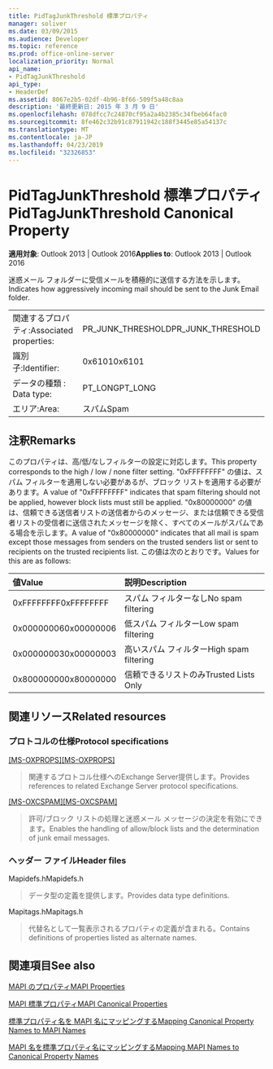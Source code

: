 ```yaml
---
title: PidTagJunkThreshold 標準プロパティ
manager: soliver
ms.date: 03/09/2015
ms.audience: Developer
ms.topic: reference
ms.prod: office-online-server
localization_priority: Normal
api_name:
- PidTagJunkThreshold
api_type:
- HeaderDef
ms.assetid: 8067e2b5-02df-4b96-8f66-509f5a48c8aa
description: '最終更新日: 2015 年 3 月 9 日'
ms.openlocfilehash: 078dfcc7c24870cf95a2a4b2385c34fbeb64fac0
ms.sourcegitcommit: 8fe462c32b91c87911942c188f3445e85a54137c
ms.translationtype: MT
ms.contentlocale: ja-JP
ms.lasthandoff: 04/23/2019
ms.locfileid: "32326853"
---
```

# <a name="pidtagjunkthreshold-canonical-property"></a><span data-ttu-id="5cf8b-103">PidTagJunkThreshold 標準プロパティ</span><span class="sxs-lookup"><span data-stu-id="5cf8b-103">PidTagJunkThreshold Canonical Property</span></span>

  
  
<span data-ttu-id="5cf8b-104">**適用対象**: Outlook 2013 | Outlook 2016</span><span class="sxs-lookup"><span data-stu-id="5cf8b-104">**Applies to**: Outlook 2013 | Outlook 2016</span></span> 
  
<span data-ttu-id="5cf8b-105">迷惑メール フォルダーに受信メールを積極的に送信する方法を示します。</span><span class="sxs-lookup"><span data-stu-id="5cf8b-105">Indicates how aggressively incoming mail should be sent to the Junk Email folder.</span></span>
  
|||
|:-----|:-----|
|<span data-ttu-id="5cf8b-106">関連するプロパティ:</span><span class="sxs-lookup"><span data-stu-id="5cf8b-106">Associated properties:</span></span>  <br/> |<span data-ttu-id="5cf8b-107">PR_JUNK_THRESHOLD</span><span class="sxs-lookup"><span data-stu-id="5cf8b-107">PR_JUNK_THRESHOLD</span></span>  <br/> |
|<span data-ttu-id="5cf8b-108">識別子:</span><span class="sxs-lookup"><span data-stu-id="5cf8b-108">Identifier:</span></span>  <br/> |<span data-ttu-id="5cf8b-109">0x6101</span><span class="sxs-lookup"><span data-stu-id="5cf8b-109">0x6101</span></span>  <br/> |
|<span data-ttu-id="5cf8b-110">データの種類 : </span><span class="sxs-lookup"><span data-stu-id="5cf8b-110">Data type:</span></span>  <br/> |<span data-ttu-id="5cf8b-111">PT_LONG</span><span class="sxs-lookup"><span data-stu-id="5cf8b-111">PT_LONG</span></span>  <br/> |
|<span data-ttu-id="5cf8b-112">エリア:</span><span class="sxs-lookup"><span data-stu-id="5cf8b-112">Area:</span></span>  <br/> |<span data-ttu-id="5cf8b-113">スパム</span><span class="sxs-lookup"><span data-stu-id="5cf8b-113">Spam</span></span>  <br/> |
   
## <a name="remarks"></a><span data-ttu-id="5cf8b-114">注釈</span><span class="sxs-lookup"><span data-stu-id="5cf8b-114">Remarks</span></span>

<span data-ttu-id="5cf8b-115">このプロパティは、高/低/なしフィルターの設定に対応します。</span><span class="sxs-lookup"><span data-stu-id="5cf8b-115">This property corresponds to the high / low / none filter setting.</span></span> <span data-ttu-id="5cf8b-116">"0xFFFFFFFF" の値は、スパム フィルターを適用しない必要があるが、ブロック リストを適用する必要があります。</span><span class="sxs-lookup"><span data-stu-id="5cf8b-116">A value of "0xFFFFFFFF" indicates that spam filtering should not be applied, however block lists must still be applied.</span></span> <span data-ttu-id="5cf8b-117">"0x80000000" の値は、信頼できる送信者リストの送信者からのメッセージ、または信頼できる受信者リストの受信者に送信されたメッセージを除く、すべてのメールがスパムである場合を示します。</span><span class="sxs-lookup"><span data-stu-id="5cf8b-117">A value of "0x80000000" indicates that all mail is spam except those messages from senders on the trusted senders list or sent to recipients on the trusted recipients list.</span></span> <span data-ttu-id="5cf8b-118">この値は次のとおりです。</span><span class="sxs-lookup"><span data-stu-id="5cf8b-118">Values for this are as follows:</span></span>
  
|<span data-ttu-id="5cf8b-119">**値**</span><span class="sxs-lookup"><span data-stu-id="5cf8b-119">**Value**</span></span>|<span data-ttu-id="5cf8b-120">**説明**</span><span class="sxs-lookup"><span data-stu-id="5cf8b-120">**Description**</span></span>|
|:-----|:-----|
|<span data-ttu-id="5cf8b-121">0xFFFFFFFF</span><span class="sxs-lookup"><span data-stu-id="5cf8b-121">0xFFFFFFFF</span></span>  <br/> |<span data-ttu-id="5cf8b-122">スパム フィルターなし</span><span class="sxs-lookup"><span data-stu-id="5cf8b-122">No spam filtering</span></span>  <br/> |
|<span data-ttu-id="5cf8b-123">0x00000006</span><span class="sxs-lookup"><span data-stu-id="5cf8b-123">0x00000006</span></span>  <br/> |<span data-ttu-id="5cf8b-124">低スパム フィルター</span><span class="sxs-lookup"><span data-stu-id="5cf8b-124">Low spam filtering</span></span>  <br/> |
|<span data-ttu-id="5cf8b-125">0x00000003</span><span class="sxs-lookup"><span data-stu-id="5cf8b-125">0x00000003</span></span>  <br/> |<span data-ttu-id="5cf8b-126">高いスパム フィルター</span><span class="sxs-lookup"><span data-stu-id="5cf8b-126">High spam filtering</span></span>  <br/> |
|<span data-ttu-id="5cf8b-127">0x80000000</span><span class="sxs-lookup"><span data-stu-id="5cf8b-127">0x80000000</span></span>  <br/> |<span data-ttu-id="5cf8b-128">信頼できるリストのみ</span><span class="sxs-lookup"><span data-stu-id="5cf8b-128">Trusted Lists Only</span></span>  <br/> |
   
## <a name="related-resources"></a><span data-ttu-id="5cf8b-129">関連リソース</span><span class="sxs-lookup"><span data-stu-id="5cf8b-129">Related resources</span></span>

### <a name="protocol-specifications"></a><span data-ttu-id="5cf8b-130">プロトコルの仕様</span><span class="sxs-lookup"><span data-stu-id="5cf8b-130">Protocol specifications</span></span>

<span data-ttu-id="5cf8b-131">[[MS-OXPROPS]](https://msdn.microsoft.com/library/f6ab1613-aefe-447d-a49c-18217230b148%28Office.15%29.aspx)</span><span class="sxs-lookup"><span data-stu-id="5cf8b-131">[[MS-OXPROPS]](https://msdn.microsoft.com/library/f6ab1613-aefe-447d-a49c-18217230b148%28Office.15%29.aspx)</span></span>
  
> <span data-ttu-id="5cf8b-132">関連するプロトコル仕様へのExchange Server提供します。</span><span class="sxs-lookup"><span data-stu-id="5cf8b-132">Provides references to related Exchange Server protocol specifications.</span></span>
    
<span data-ttu-id="5cf8b-133">[[MS-OXCSPAM]](https://msdn.microsoft.com/library/522f8587-4aed-4cd6-831b-40bd87862189%28Office.15%29.aspx)</span><span class="sxs-lookup"><span data-stu-id="5cf8b-133">[[MS-OXCSPAM]](https://msdn.microsoft.com/library/522f8587-4aed-4cd6-831b-40bd87862189%28Office.15%29.aspx)</span></span>
  
> <span data-ttu-id="5cf8b-134">許可/ブロック リストの処理と迷惑メール メッセージの決定を有効にできます。</span><span class="sxs-lookup"><span data-stu-id="5cf8b-134">Enables the handling of allow/block lists and the determination of junk email messages.</span></span>
    
### <a name="header-files"></a><span data-ttu-id="5cf8b-135">ヘッダー ファイル</span><span class="sxs-lookup"><span data-stu-id="5cf8b-135">Header files</span></span>

<span data-ttu-id="5cf8b-136">Mapidefs.h</span><span class="sxs-lookup"><span data-stu-id="5cf8b-136">Mapidefs.h</span></span>
  
> <span data-ttu-id="5cf8b-137">データ型の定義を提供します。</span><span class="sxs-lookup"><span data-stu-id="5cf8b-137">Provides data type definitions.</span></span>
    
<span data-ttu-id="5cf8b-138">Mapitags.h</span><span class="sxs-lookup"><span data-stu-id="5cf8b-138">Mapitags.h</span></span>
  
> <span data-ttu-id="5cf8b-139">代替名として一覧表示されるプロパティの定義が含まれる。</span><span class="sxs-lookup"><span data-stu-id="5cf8b-139">Contains definitions of properties listed as alternate names.</span></span>
    
## <a name="see-also"></a><span data-ttu-id="5cf8b-140">関連項目</span><span class="sxs-lookup"><span data-stu-id="5cf8b-140">See also</span></span>



[<span data-ttu-id="5cf8b-141">MAPI のプロパティ</span><span class="sxs-lookup"><span data-stu-id="5cf8b-141">MAPI Properties</span></span>](mapi-properties.md)
  
[<span data-ttu-id="5cf8b-142">MAPI 標準プロパティ</span><span class="sxs-lookup"><span data-stu-id="5cf8b-142">MAPI Canonical Properties</span></span>](mapi-canonical-properties.md)
  
[<span data-ttu-id="5cf8b-143">標準プロパティ名を MAPI 名にマッピングする</span><span class="sxs-lookup"><span data-stu-id="5cf8b-143">Mapping Canonical Property Names to MAPI Names</span></span>](mapping-canonical-property-names-to-mapi-names.md)
  
[<span data-ttu-id="5cf8b-144">MAPI 名を標準プロパティ名にマッピングする</span><span class="sxs-lookup"><span data-stu-id="5cf8b-144">Mapping MAPI Names to Canonical Property Names</span></span>](mapping-mapi-names-to-canonical-property-names.md)

